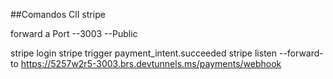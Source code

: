 ##Comandos ClI stripe


forward a Port --3003 --Public

stripe login
stripe trigger payment_intent.succeeded
stripe listen --forward-to https://5257w2r5-3003.brs.devtunnels.ms/payments/webhook
